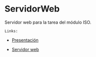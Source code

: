 # ServidorWeb
Servidor web para la tarea del módulo ISO.

~~~
Links:
~~~
* [Presentación](https://angelduranc.github.io/ServidorWeb/)

* [Servidor web](http://trabajoiso.ddns.net)

